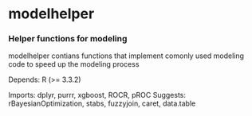 # modelhelper
### Helper functions for modeling
modelhelper contians functions that implement comonly used modeling code to speed up the modeling process

Depends: R (>= 3.3.2)

Imports: dplyr,
    purrr,
    xgboost,
    ROCR,
    pROC
Suggests: rBayesianOptimization,
    stabs,
    fuzzyjoin,
    caret,
    data.table
